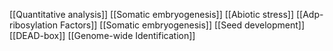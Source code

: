 [[Quantitative analysis]]
[[Somatic embryogenesis]]
[[Abiotic stress]]
[[Adp-ribosylation Factors]]
[[Somatic embryogenesis]]
[[Seed development]]
[[DEAD-box]]
[[Genome-wide Identification]]
